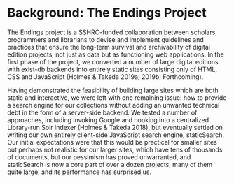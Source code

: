 # Background: The Endings Project

The Endings project is a SSHRC-funded collaboration between scholars, programmers and librarians to devise and implement guidelines and practices that ensure the long-term survival and archivability of digital edition projects, not just as data but as functioning web applications. In the first phase of the project, we converted a number of large digital editions with exist-db backends into entirely static sites consisting only of HTML, CSS and JavaScript (Holmes & Takeda 2019a; 2019b; Forthcoming).

Having demonstrated the feasibility of building large sites which are both static and interactive, we were left with one remaining issue: how to provide a search engine for our collections without adding an unwanted technical debt in the form of a server-side backend. We tested a number of approaches, including invoking Google and hooking into a centralized Library-run Solr indexer (Holmes & Takeda 2018), but eventually settled on writing our own entirely client-side JavaScript search engine, staticSearch. Our initial expectations were that this would be practical for smaller sites but perhaps not realistic for our larger sites, which have tens of thousands of documents, but our pessimism has proved unwarranted, and staticSearch is now a core part of over a dozen projects, many of them quite large, and its performance has surprised us.
